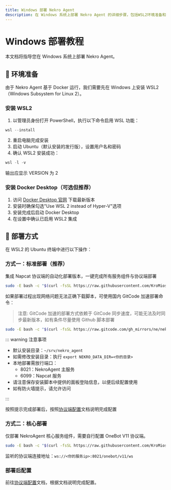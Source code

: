 ```yaml
---
title: Windows 部署 Nekro Agent
description: 在 Windows 系统上部署 Nekro Agent 的详细步骤，包括WSL2环境准备和两种部署方式的完整指南
---
```


# Windows 部署教程

本文档将指导您在 Windows 系统上部署 Nekro Agent。

## 🌈 环境准备

由于 Nekro Agent 基于 Docker 运行，我们需要先在 Windows 上安装 WSL2（Windows Subsystem for Linux 2）。

### 安装 WSL2

1. 以管理员身份打开 PowerShell，执行以下命令启用 WSL 功能：

```powershell
wsl --install
```

2. 重启电脑完成安装
3. 启动 Ubuntu（默认安装的发行版），设置用户名和密码
4. 确认 WSL2 安装成功：

```powershell
wsl -l -v
```

输出应显示 VERSION 为 2

### 安装 Docker Desktop（可选但推荐）

1. 访问 [Docker Desktop 官网](https://www.docker.com/products/docker-desktop/) 下载最新版本
2. 安装时确保勾选"Use WSL 2 instead of Hyper-V"选项
3. 安装完成后启动 Docker Desktop
4. 在设置中确认已启用 WSL2 集成

## 🚀 部署方式

在 WSL2 的 Ubuntu 终端中进行以下操作：

### 方式一：标准部署（推荐）

集成 Napcat 协议端的自动化部署版本，一键完成所有服务组件与协议端部署

```bash
sudo -E bash -c "$(curl -fsSL https://raw.githubusercontent.com/KroMiose/nekro-agent/main/docker/quick_start_x_napcat.sh)"
```

如果部署过程出现网络问题无法正确下载脚本，可使用国内 GitCode 加速部署命令：

> 注意: GitCode 加速的部署方式依赖于 GitCode 同步速度，可能无法及时同步最新版本，如有条件尽量使用 Github 脚本部署

```bash
sudo -E bash -c "$(curl -fsSL https://raw.gitcode.com/gh_mirrors/ne/nekro-agent/raw/main/docker/quick_start_x_napcat.sh)" - -g
```

::: warning 注意事项

- 默认安装目录：`~/srv/nekro_agent`
- 如需修改安装目录：执行 `export NEKRO_DATA_DIR=<你的目录>`
- 本地部署需放行端口：
  - 8021：NekroAgent 主服务
  - 6099：Napcat 服务
- 请注意保存安装脚本中提供的面板登陆信息，以便后续配置使用
- 如有防火墙提示，请允许访问

:::

按照提示完成部署后，按照[协议端配置](/docs/02_quick_start/config/protocol.html#napcat-集成部署-推荐)文档说明完成配置

### 方式二：核心部署

仅部署 NekroAgent 核心服务组件，需要自行配置 OneBot V11 协议端。

```bash
sudo -E bash -c "$(curl -fsSL https://raw.githubusercontent.com/KroMiose/nekro-agent/main/docker/quick_start.sh)"
```

监听的协议端连接地址：`ws://<你的服务ip>:8021/onebot/v11/ws`

### 部署后配置

前往[协议端配置](/docs/02_quick_start/config/protocol)文档，根据文档说明完成配置。

